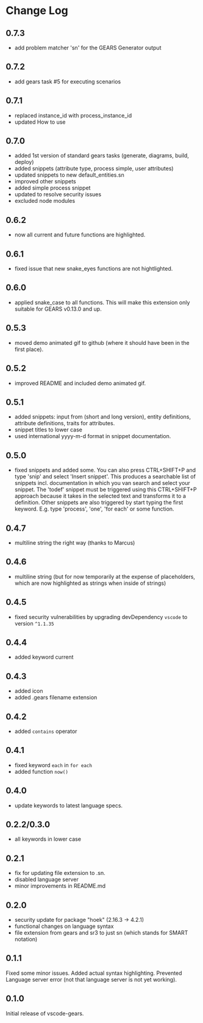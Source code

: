 # Change Log

## 0.7.3

- add problem matcher 'sn' for the GEARS Generator output

## 0.7.2

- add gears task #5 for executing scenarios

## 0.7.1

- replaced instance_id with process_instance_id
- updated How to use

## 0.7.0

- added 1st version of standard gears tasks (generate, diagrams, build, deploy)
- added snippets (attribute type, process simple, user attributes)
- updated snippets to new default_entities.sn
- improved other snippets
- added simple process snippet
- updated to resolve security issues
- excluded node modules

## 0.6.2

- now all current and future functions are highlighted.

## 0.6.1

- fixed issue that new snake_eyes functions are not hightlighted.

## 0.6.0

- applied snake_case to all functions. This will make this extension only suitable for GEARS v0.13.0 and up.

## 0.5.3

- moved demo animated gif to github (where it should have been in the first place).

## 0.5.2

- improved README and included demo animated gif.

## 0.5.1

- added snippets: input from (short and long version), entity definitions, attribute definitions, traits for attributes.
- snippet titles to lower case
- used international yyyy-m-d format in snippet documentation.

## 0.5.0

- fixed snippets and added some. You can also press CTRL+SHIFT+P and type 'snip' and select 'Insert snippet'. This produces a searchable list of snippets incl. documentation in which you van search and select your snippet. The 'todef' snippet must be triggered using this CTRL+SHIFT+P approach because it takes in the selected text and transforms it to a definition. Other snippets are also triggered by start typing the first keyword. E.g. type 'process', 'one', 'for each' or some function.

## 0.4.7

- multiline string the right way (thanks to Marcus)

## 0.4.6

- multiline string (but for now temporarily at the expense of placeholders, which are now highlighted as strings when inside of strings)

## 0.4.5

- fixed security vulnerabilities by upgrading devDependency `vscode` to version `^1.1.35`

## 0.4.4

- added keyword current

## 0.4.3

- added icon
- added .gears filename extension

## 0.4.2

- added `contains` operator

## 0.4.1

- fixed keyword `each` in `for each`
- added function `now()`

## 0.4.0

- update keywords to latest language specs.

## 0.2.2/0.3.0

- all keywords in lower case

## 0.2.1

- fix for updating file extension to .sn.
- disabled language server
- minor improvements in README.md

## 0.2.0

- security update for package "hoek" (2.16.3 -> 4.2.1)
- functional changes on language syntax
- file extension from gears and sr3 to just sn (which stands for SMART notation)

## 0.1.1

Fixed some minor issues. Added actual syntax highlighting. Prevented Language server error (not that language server is not yet working).

## 0.1.0

Initial release of vscode-gears.
